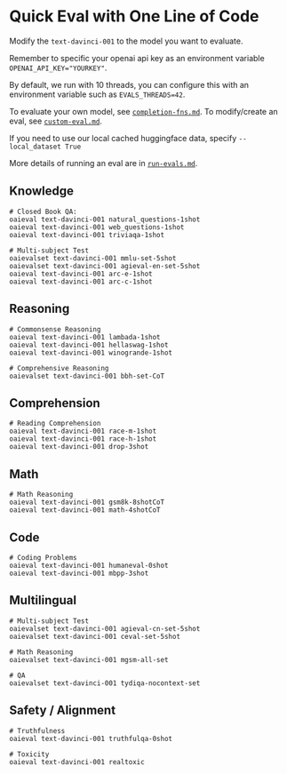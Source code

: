 # Quick Eval with One Line of Code
Modify the ```text-davinci-001``` to the model you want to evaluate. 

Remember to specific your openai api key as an environment variable ```OPENAI_API_KEY="YOURKEY"```. 

By default, we run with 10 threads, you can configure this with an environment variable such as ```EVALS_THREADS=42```. 

To evaluate your own model, see [`completion-fns.md`](docs/completion-fns.md). To modify/create an eval, see [`custom-eval.md`](docs/custom-eval.md). 

If you need to use our local cached huggingface data, specify `--local_dataset True`

More details of running an eval are in [`run-evals.md`](run-evals.md).
## Knowledge


```
# Closed Book QA: 
oaieval text-davinci-001 natural_questions-1shot
oaieval text-davinci-001 web_questions-1shot
oaieval text-davinci-001 triviaqa-1shot

# Multi-subject Test
oaievalset text-davinci-001 mmlu-set-5shot
oaievalset text-davinci-001 agieval-en-set-5shot
oaieval text-davinci-001 arc-e-1shot
oaieval text-davinci-001 arc-c-1shot
```


## Reasoning

```
# Commonsense Reasoning
oaieval text-davinci-001 lambada-1shot
oaieval text-davinci-001 hellaswag-1shot
oaieval text-davinci-001 winogrande-1shot

# Comprehensive Reasoning
oaievalset text-davinci-001 bbh-set-CoT
```

## Comprehension
```
# Reading Comprehension
oaieval text-davinci-001 race-m-1shot
oaieval text-davinci-001 race-h-1shot
oaieval text-davinci-001 drop-3shot
```

## Math

```
# Math Reasoning
oaieval text-davinci-001 gsm8k-8shotCoT
oaieval text-davinci-001 math-4shotCoT
```


## Code

```
# Coding Problems
oaieval text-davinci-001 humaneval-0shot
oaieval text-davinci-001 mbpp-3shot
```


## Multilingual

```
# Multi-subject Test
oaievalset text-davinci-001 agieval-cn-set-5shot
oaievalset text-davinci-001 ceval-set-5shot

# Math Reasoning
oaievalset text-davinci-001 mgsm-all-set

# QA
oaievalset text-davinci-001 tydiqa-nocontext-set
```

## Safety / Alignment
```
# Truthfulness
oaieval text-davinci-001 truthfulqa-0shot

# Toxicity
oaieval text-davinci-001 realtoxic
```
